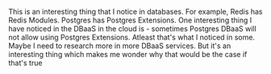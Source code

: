 
This is an interesting thing that I notice in databases. For example, Redis has Redis Modules. Postgres has Postgres
Extensions. One interesting thing I have noticed in the DBaaS in the cloud is - sometimes Postgres DBaaS will not allow using Postgres Extensions. Atleast that's what I noticed in some. Maybe I need to research more in more DBaaS services. But it's an interesting thing which makes me wonder why that would be the case if that's true